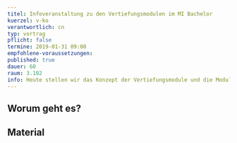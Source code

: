 ```yaml
---
titel: Infoveranstaltung zu den Vertiefungsmodulen im MI Bachelor 
kuerzel: v-ko
verantwortlich: cn
typ: vortrag
pflicht: false
termine: 2019-01-31 09:00
empfohlene-voraussetzungen: 
published: true
dauer: 60
raum: 3.102
info: Heute stellen wir das Konzept der Vertiefungsmodule und die Module als solches vor. Die Vertiefungsmodule können nur vor Studierenden der BPO4 gewählt werden. Im Rahmen der Veranstaltung werden die einzelnen Vertiefungsmodule vorgestellt und erklärt was in den Modulen inhaltllich und organisatorisch passiert. 
---
```


## Worum geht es?


## Material